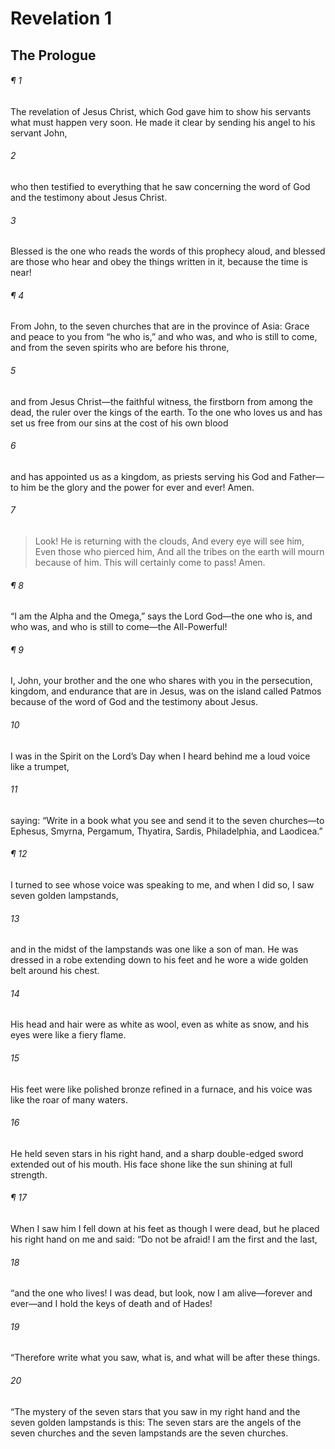 # Revelation 1
## The Prologue
###### ¶ 1
The revelation of Jesus Christ, which God gave him to show his servants what must happen very soon. He made it clear by sending his angel to his servant John,
###### 2
who then testified to everything that he saw concerning the word of God and the testimony about Jesus Christ.
###### 3
Blessed is the one who reads the words of this prophecy aloud, and blessed are those who hear and obey the things written in it, because the time is near!
###### ¶ 4
From John, to the seven churches that are in the province of Asia: Grace and peace to you from “he who is,” and who was, and who is still to come, and from the seven spirits who are before his throne,
###### 5
and from Jesus Christ—the faithful witness, the firstborn from among the dead, the ruler over the kings of the earth. To the one who loves us and has set us free from our sins at the cost of his own blood
###### 6
and has appointed us as a kingdom, as priests serving his God and Father—to him be the glory and the power for ever and ever! Amen.
###### 7
> Look! He is returning with the clouds,
> And every eye will see him,
> Even those who pierced him,
> And all the tribes on the earth will mourn because of him.
> This will certainly come to pass! Amen.
###### ¶ 8
“I am the Alpha and the Omega,” says the Lord God—the one who is, and who was, and who is still to come—the All-Powerful!
###### ¶ 9
I, John, your brother and the one who shares with you in the persecution, kingdom, and endurance that are in Jesus, was on the island called Patmos because of the word of God and the testimony about Jesus.
###### 10
I was in the Spirit on the Lord’s Day when I heard behind me a loud voice like a trumpet,
###### 11
saying: “Write in a book what you see and send it to the seven churches—to Ephesus, Smyrna, Pergamum, Thyatira, Sardis, Philadelphia, and Laodicea.”
###### ¶ 12
I turned to see whose voice was speaking to me, and when I did so, I saw seven golden lampstands,
###### 13
and in the midst of the lampstands was one like a son of man. He was dressed in a robe extending down to his feet and he wore a wide golden belt around his chest.
###### 14
His head and hair were as white as wool, even as white as snow, and his eyes were like a fiery flame.
###### 15
His feet were like polished bronze refined in a furnace, and his voice was like the roar of many waters.
###### 16
He held seven stars in his right hand, and a sharp double-edged sword extended out of his mouth. His face shone like the sun shining at full strength.
###### ¶ 17
When I saw him I fell down at his feet as though I were dead, but he placed his right hand on me and said: “Do not be afraid! I am the first and the last,
###### 18
“and the one who lives! I was dead, but look, now I am alive—forever and ever—and I hold the keys of death and of Hades!
###### 19
“Therefore write what you saw, what is, and what will be after these things.
###### 20
“The mystery of the seven stars that you saw in my right hand and the seven golden lampstands is this: The seven stars are the angels of the seven churches and the seven lampstands are the seven churches.
